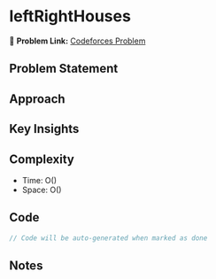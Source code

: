 # leftRightHouses

🔗 **Problem Link:** [Codeforces Problem](https://codeforces.com/problemset/problem/1945/C)

## Problem Statement
<!-- Describe the problem here -->

## Approach
<!-- Explain your approach -->

## Key Insights
<!-- List key insights and tricks -->

## Complexity
- Time: O()
- Space: O()

## Code
```cpp
// Code will be auto-generated when marked as done
```

## Notes
<!-- Any additional notes -->
